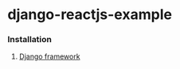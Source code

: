 # django-reactjs-example


### Installation
1. [Django framework](https://www.djangoproject.com/)


### 